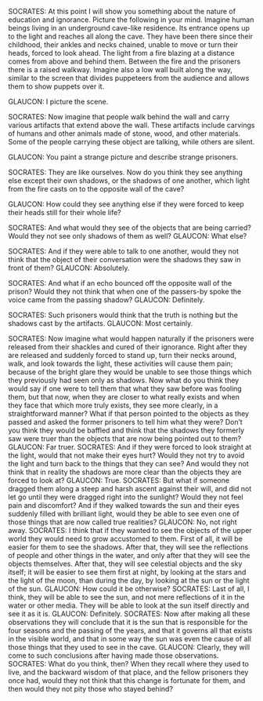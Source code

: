 SOCRATES: At this point I will show you something about the nature of education and ignorance. Picture the following in your mind. Imagine human beings living in an underground cave-like residence. Its entrance opens up to the light and reaches all along the cave. They have been there since their childhood, their ankles and necks chained, unable to move or turn their heads, forced to look ahead. The light from a fire blazing at a distance comes from above and behind them. Between the fire and the prisoners there is a raised walkway. Imagine also a low wall built along the way, similar to the screen that divides puppeteers from the audience and allows them to show puppets over it. 

GLAUCON: I picture the scene. 

SOCRATES: Now imagine that people walk behind the wall and carry various artifacts that extend above the wall. These artifacts include carvings of humans and other animals made of stone, wood, and other materials. Some of the people carrying these object are talking, while others are silent. 

GLAUCON: You paint a strange picture and describe strange prisoners. 

SOCRATES: They are like ourselves. Now do you think they see anything else except their own shadows, or the shadows of one another, which light from the fire casts on to the opposite wall of the cave? 

GLAUCON: How could they see anything else if they were forced to keep their heads still for their whole life? 

SOCRATES: And what would they see of the objects that are being carried? Would they not see only shadows of them as well? GLAUCON: What else? 

SOCRATES: And if they were able to talk to one another, would they not think that the object of their conversation were the shadows they saw in front of them? GLAUCON: Absolutely. 

SOCRATES: And what if an echo bounced off the opposite wall of the prison? Would they not think that when one of the passers-by spoke the voice came from the passing shadow? GLAUCON: Definitely. 

SOCRATES: Such prisoners would think that the truth is nothing but the shadows cast by the artifacts. GLAUCON: Most certainly.


SOCRATES: Now imagine what would happen naturally if the prisoners were released from their shackles and cured of their ignorance. Right after they are released and suddenly forced to stand up, turn their necks around, walk, and look towards the light, these activities will cause them pain; because of the bright glare they would be unable to see those things which they previously had seen only as shadows. Now what do you think they would say if one were to tell them that what they saw before was fooling them, but that now, when they are closer to what really exists and when they face that which more truly exists, they see more clearly, in a straightforward manner? What if that person pointed to the objects as they passed and asked the former prisoners to tell him what they were? Don’t you think they would be baffled and think that the shadows they formerly saw were truer than the objects that are now being pointed out to them? GLAUCON: Far truer. SOCRATES: And if they were forced to look straight at the light, would that not make their eyes hurt? Would they not try to avoid the light and turn back to the things that they can see? And would they not think that in reality the shadows are more clear than the objects they are forced to look at? GLAUCON: True. SOCRATES: But what if someone dragged them along a steep and harsh ascent against their will, and did not let go until they were dragged right into the sunlight? Would they not feel pain and discomfort? And if they walked towards the sun and their eyes suddenly filled with brilliant light, would they be able to see even one of those things that are now called true realities? GLAUCON: No, not right away. SOCRATES: I think that if they wanted to see the objects of the upper world they would need to grow accustomed to them. First of all, it will be easier for them to see the shadows. After that, they will see the reflections of people and other things in the water, and only after that they will see the objects themselves. After that, they will see celestial objects and the sky itself; it will be easier to see them first at night, by looking at the stars and the light of the moon, than during the day, by looking at the sun or the light of the sun. GLAUCON: How could it be otherwise? SOCRATES: Last of all, I think, they will be able to see the sun, and not mere reflections of it in the water or other media. They will be able to look at the sun itself directly and see it as it is. GLAUCON: Definitely. SOCRATES: Now after making all these observations they will conclude that it is the sun that is responsible for the four seasons and the passing of the years, and that it governs all that exists in the visible world, and that in some way the sun was even the cause of all those things that they used to see in the cave. GLAUCON: Clearly, they will come to such conclusions after having made those observations. SOCRATES: What do you think, then? When they recall where they used to live, and the backward wisdom of that place, and the fellow prisoners they once had, would they not think that this change is fortunate for them, and then would they not pity those who stayed behind?


